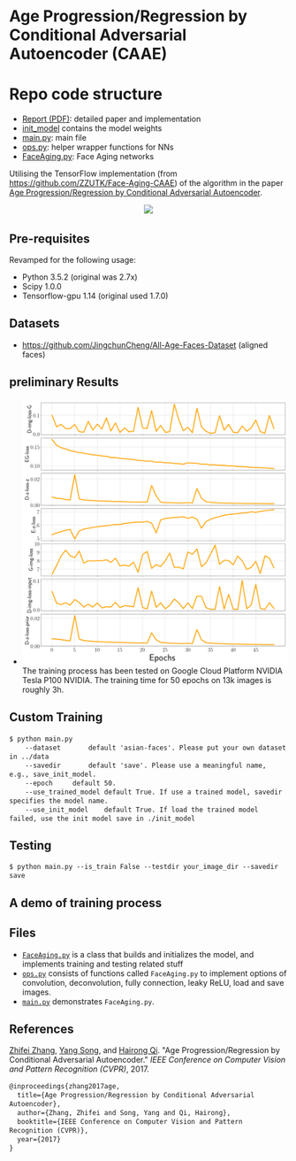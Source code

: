 # Age Progression/Regression by Conditional Adversarial Autoencoder (CAAE)

# Repo code structure
* [Report (PDF)](demo/report.pdf): detailed paper and implementation
* [init_model](init_model) contains the model weights
* [main.py](main.py): main file
* [ops.py](ops.py): helper wrapper functions for NNs
* [FaceAging.py](FaceAging.py): Face Aging networks

Utilising the TensorFlow implementation (from https://github.com/ZZUTK/Face-Aging-CAAE) of the algorithm in the paper [Age Progression/Regression by Conditional Adversarial Autoencoder](http://web.eecs.utk.edu/~zzhang61/docs/papers/2017_CVPR_Age.pdf).

<p align="center">
  <img src="demo/method.png" width="500">
</p>

## Pre-requisites
Revamped for the following usage:
* Python 3.5.2 (original was 2.7x)
* Scipy 1.0.0
* Tensorflow-gpu 1.14 (original used 1.7.0)

## Datasets
* https://github.com/JingchunCheng/All-Age-Faces-Dataset (aligned faces)

## preliminary Results
* ![results as found in the pdf](demo/results.png)
The training process has been tested on Google Cloud Platform NVIDIA Tesla P100 NVIDIA. The training time for 50 epochs on 13k images is roughly 3h.

## Custom Training
```
$ python main.py
    --dataset		default 'asian-faces'. Please put your own dataset in ../data
    --savedir		default 'save'. Please use a meaningful name, e.g., save_init_model.
    --epoch		default 50.
    --use_trained_model	default True. If use a trained model, savedir specifies the model name.
    --use_init_model	default True. If load the trained model failed, use the init model save in ./init_model
```

## Testing
```
$ python main.py --is_train False --testdir your_image_dir --savedir save
```


## A demo of training process

## Files
* [`FaceAging.py`](FaceAging.py) is a class that builds and initializes the model, and implements training and testing related stuff
* [`ops.py`](ops.py) consists of functions called `FaceAging.py` to implement options of convolution, deconvolution, fully connection, leaky ReLU, load and save images.   
* [`main.py`](main.py) demonstrates `FaceAging.py`.

## References
[Zhifei Zhang](http://web.eecs.utk.edu/~zzhang61/), [Yang Song](http://web.eecs.utk.edu/~ysong18/), and [Hairong Qi](https://www.eecs.utk.edu/people/faculty/hqi/). "Age Progression/Regression by Conditional Adversarial Autoencoder." *IEEE Conference on Computer Vision and Pattern Recognition (CVPR)*, 2017.
```
@inproceedings{zhang2017age,
  title={Age Progression/Regression by Conditional Adversarial Autoencoder},
  author={Zhang, Zhifei and Song, Yang and Qi, Hairong},
  booktitle={IEEE Conference on Computer Vision and Pattern Recognition (CVPR)},
  year={2017}
}
```
